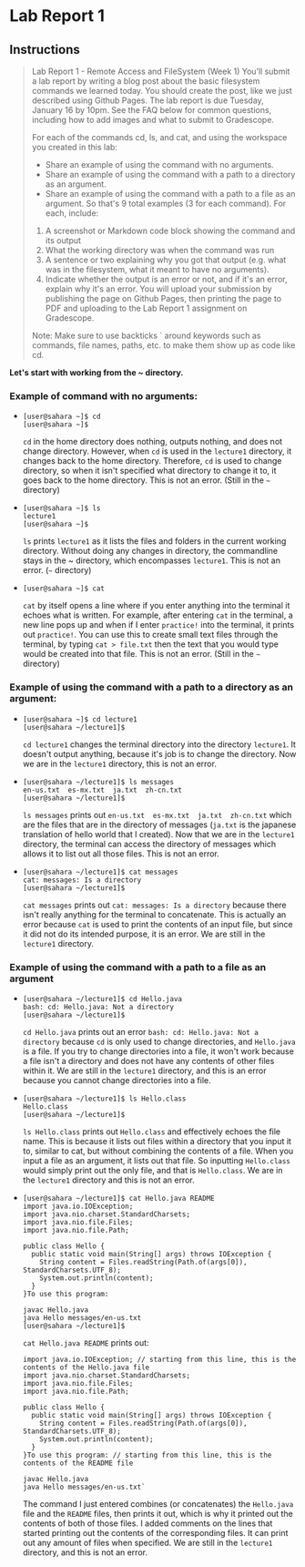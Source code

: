 # Lab Report 1

## Instructions
>Lab Report 1 - Remote Access and FileSystem (Week 1)
>You’ll submit a lab report by writing a blog post about the basic filesystem commands we learned today. You should create the post, like we just described using Github Pages. The lab report is due Tuesday, January 16 by 10pm. See the FAQ below for common questions, including how to add images and what to submit to Gradescope.
>
>For each of the commands cd, ls, and cat, and using the workspace you created in this lab:
>
>* Share an example of using the command with no arguments.
>* Share an example of using the command with a path to a directory as an argument.
>* Share an example of using the command with a path to a file as an argument.
> So that's 9 total examples (3 for each command). For each, include:
>
>1. A screenshot or Markdown code block showing the command and its output
>2. What the working directory was when the command was run
>3. A sentence or two explaining why you got that output (e.g. what was in the filesystem, what it meant to have no arguments).
>4. Indicate whether the output is an error or not, and if it's an error, explain why it's an error.
>You will upload your submission by publishing the page on Github Pages, then printing the page to PDF and uploading to the Lab Report 1 assignment on Gradescope.
>
>Note: Make sure to use backticks ` around keywords such as commands, file names, paths, etc. to make them show up as code like cd.

**Let's start with working from the ~ directory.**

### Example of command with no arguments:
* ```
  [user@sahara ~]$ cd
  [user@sahara ~]$
  ```
     `cd` in the home directory does nothing, outputs nothing, and does not change directory. However, when `cd` is used in the `lecture1` directory, it changes back to the home directory. Therefore, `cd` is used to change directory, so when it isn't specified what directory to change it to, it goes back to the home directory. This is not an error. (Still in the `~` directory)
* ```
  [user@sahara ~]$ ls
  lecture1
  [user@sahara ~]$
  ```
  `ls` prints `lecture1` as it lists the files and folders in the current working directory. Without doing any changes in directory, the commandline stays in the ~ directory, which encompasses `lecture1`. This is not an error. (`~` directory)
* ```
  [user@sahara ~]$ cat

  ```
  `cat` by itself opens a line where if you enter anything into the terminal it echoes what is written. For example, after entering `cat` in the terminal, a new line pops up and when if I enter `practice!` into the terminal, it prints out `practice!`. You can use this to create small text files through the terminal, by typing `cat > file.txt` then the text that you would type would be created into that file. This is not an error. (Still in the `~` directory)

### Example of using the command with a path to a directory as an argument:
* ```
  [user@sahara ~]$ cd lecture1
  [user@sahara ~/lecture1]$
  ```
   `cd lecture1` changes the terminal directory into the directory `lecture1`. It doesn't output anything, because it's job is to change the directory.       Now we are in the `lecture1` directory, this is not an error.
* ```
  [user@sahara ~/lecture1]$ ls messages
  en-us.txt  es-mx.txt  ja.txt  zh-cn.txt
  [user@sahara ~/lecture1]$
  ```
  `ls messages` prints out `en-us.txt  es-mx.txt  ja.txt  zh-cn.txt` which are the files that are in the directory of messages (`ja.txt` is the japanese translation of hello world that I created). Now that we are in the `lecture1` directory, the terminal can access the directory of messages which allows it to list out all those files. This is not an error.
* ```
  [user@sahara ~/lecture1]$ cat messages
  cat: messages: Is a directory
  [user@sahara ~/lecture1]$
  ```
  `cat messages` prints out `cat: messages: Is a directory` because there isn't really anything for the terminal to concatenate. This is actually an error because `cat` is used to print the contents of an input file, but since it did not do its intended purpose, it is an error. We are still in the `lecture1` directory.

### Example of using the command with a path to a file as an argument
* ```
  [user@sahara ~/lecture1]$ cd Hello.java
  bash: cd: Hello.java: Not a directory
  [user@sahara ~/lecture1]$
  ```
   `cd Hello.java` prints out an error `bash: cd: Hello.java: Not a directory` because `cd` is only used to change directories, and `Hello.java` is a file. If you try to change directories into a file, it won't work because a file isn't a directory and does not have any contents of other files within it. We are still in the `lecture1` directory, and this is an error because you cannot change directories into a file.
* ```
  [user@sahara ~/lecture1]$ ls Hello.class
  Hello.class
  [user@sahara ~/lecture1]$ 
  ```
  `ls Hello.class` prints out `Hello.class` and effectively echoes the file name. This is because it lists out files within a directory that you input it to, similar to cat, but without combining the contents of a file. When you input a file as an argument, it lists out that file. So inputting `Hello.class` would simply print out the only file, and that is `Hello.class`. We are in the `lecture1` directory and this is not an error.
* ```
  [user@sahara ~/lecture1]$ cat Hello.java README 
  import java.io.IOException;
  import java.nio.charset.StandardCharsets;
  import java.nio.file.Files;
  import java.nio.file.Path;
  
  public class Hello {
    public static void main(String[] args) throws IOException {
      String content = Files.readString(Path.of(args[0]), StandardCharsets.UTF_8);    
      System.out.println(content);
    }
  }To use this program:
  
  javac Hello.java
  java Hello messages/en-us.txt
  [user@sahara ~/lecture1]$ 
  ```
  `cat Hello.java README` prints out:


  ```
  import java.io.IOException; // starting from this line, this is the contents of the Hello.java file
  import java.nio.charset.StandardCharsets;
  import java.nio.file.Files;
  import java.nio.file.Path;
  
  public class Hello {
    public static void main(String[] args) throws IOException {
      String content = Files.readString(Path.of(args[0]), StandardCharsets.UTF_8);    
      System.out.println(content);
    }
  }To use this program: // starting from this line, this is the contents of the README file
  
  javac Hello.java
  java Hello messages/en-us.txt`
  ```
  The command I just entered combines (or concatenates) the `Hello.java` file and the `README` files, then prints it out, which is why it printed out     the contents of both of those files. I added comments on the lines that started printing out the contents of the corresponding files. It can print out   any amount of files when specified. We are still in the `lecture1` directory, and this is not an error.

